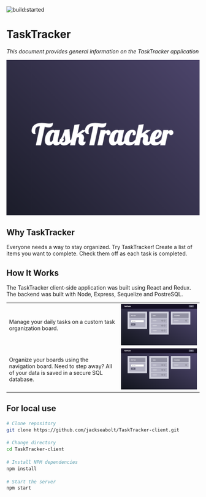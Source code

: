 <img src="https://travis-ci.org/jackseabolt/TaskTracker-client.svg?branch=master" alt="build:started">

<h1>TaskTracker</h1>
<p><em>This document provides general information on the TaskTracker application</em></p>

<img src="/src/images/screenshot.png" width="auto">

Why TaskTracker
-------------
Everyone needs a way to stay organized. Try TaskTracker! Create a list of items you want to complete. Check them off as each task is completed. 

How It Works
-------------
The TaskTracker client-side application was built using React and Redux. The backend was built with Node, Express, Sequelize and PostreSQL. 

<table layout="fixed">
  <tr>
    <td width="55%">
      <p>Manage your daily tasks on a custom task organization board.</p>
    </td>
    <td width = "40%">
      <img src="/src/images/board.png" max-height="240px" width="auto">
    </td>
  </tr>
  <tr>
    <td>
      <p>Organize your boards using the navigation board. Need to step away? All of your data is saved in a secure SQL database.</p>
    </td>
    <td>
      <img src="/src/images/board.png" max-height="240px" witdh="auto">
    </td>
  </tr>
  <!-- 
  <tr>
    <td>
      <p>The large numbers and color coding make the patron tile easy to understand.  Additionl information available includes seat location, time of stay, and a graphic representation of drink purchases.</p>
    </td>
    <td>
      <img src="/img/buzz-kill-patrondet.png" max-height="240px" witdh="auto">
    </td>
  </tr>
  <tr>
    <td>
      <p>And if someone goes too far, help is a click away.</p>
    </td>
    <td>
      <img src="/img/buzz-kill-patronemergency.png" max-height="240px" witdh="auto">
    </td>
  </tr> -->
</table>

For local use
--------

```bash
# Clone repository
git clone https://github.com/jackseabolt/TaskTracker-client.git

# Change directory
cd TaskTracker-client

# Install NPM dependencies
npm install

# Start the server
npm start
```

